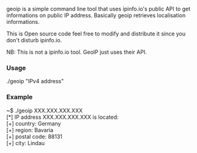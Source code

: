 geoip is a simple command line tool that uses ipinfo.io's public API to get informations on public IP address. Basically geoip retrieves localisation informations. 

This is Open source code feel free to modify and distribute it since you don't disturb ipinfo.io.

NB: This is not a ipinfo.io tool. GeoIP just uses their API.

<h3> Usage </h3>

./geoip "IPv4 address"

<h3> Example </h3>
~$ ./geoip XXX.XXX.XXX.XXX <br>
[*] IP address XXX.XXX.XXX.XXX is located:<br>
[+] country:  Germany<br>
[+] region:  Bavaria<br>
[+] postal code:  88131<br>
[+] city:  Lindau<br>
